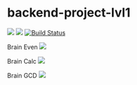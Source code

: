 # backend-project-lvl1

<a href="https://codeclimate.com/github/smashtakov/backend-project-lvl1/maintainability"><img src="https://api.codeclimate.com/v1/badges/4d71e176406d52a796eb/maintainability" /></a> <a href="https://codeclimate.com/github/smashtakov/backend-project-lvl1/test_coverage"><img src="https://api.codeclimate.com/v1/badges/4d71e176406d52a796eb/test_coverage" /></a> [![Build Status](https://travis-ci.org/smashtakov/backend-project-lvl1.svg?branch=master)](https://travis-ci.org/smashtakov/backend-project-lvl1)

Brain Even
<a href="https://asciinema.org/a/hBmTWXOJpdDQaPgmurRYfH8gY" target="_blank"><img src="https://asciinema.org/a/hBmTWXOJpdDQaPgmurRYfH8gY.svg" /></a>

Brain Calc
<a href="https://asciinema.org/a/MfbDqrHAZI20COVPHCD9gNd54" target="_blank"><img src="https://asciinema.org/a/MfbDqrHAZI20COVPHCD9gNd54.svg" /></a>

Brain GCD
<a href="https://asciinema.org/a/r6LfCq5bngFNn7qdvGoQjFDsA" target="_blank"><img src="https://asciinema.org/a/r6LfCq5bngFNn7qdvGoQjFDsA.svg" /></a>